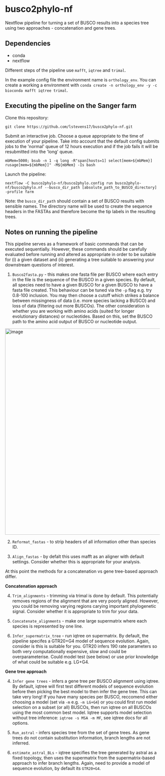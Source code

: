 # busco2phylo-nf
Nextflow pipeline for turning a set of BUSCO results into a species tree using two approaches - concatenation and gene trees.


##  Dependencies

- conda
- nextflow

Different steps of the pipeline use `mafft`, `iqtree` and `trimal`. 

In the example config file the environment name is `orthology_env`. You can create a working a environment with `conda create -n orthology_env -y -c bioconda mafft iqtree trimal`.

## Executing the pipeline on the Sanger farm

Clone this repository:
```
git clone https://github.com/lstevens17/busco2phylo-nf.git
```

Submit an interactive job. Choose a queue appropriate to the time of execution of your pipeline. Take into account that the default config submits jobs to the 'normal' queue of 12 hours execution and if the job fails it will be resubmitted into the 'long' queue.
```
mbMem=5000; bsub -n 1 -q long -R"span[hosts=1] select[mem>${mbMem}] rusage[mem=${mbMem}]" -M${mbMem} -Is bash
```

Launch the pipeline: 
```
nextflow -C busco2phylo-nf/busco2phylo.config run busco2phylo-nf/busco2phylo.nf --busco_dir_path [absolute_path_to_BUSCO_directory] -profile farm
```
Note: the `busco_dir_path` should contain a set of BUSCO results with sensible names. The directory name will be used to create the sequence headers in the FASTAs and therefore become the tip labels in the resulting trees. 

## Notes on running the pipeline

This pipeline serves as a framework of basic commands that can be executed sequentially. However, these commands should be carefully evaluated before running and altered as appropriate in order to be suitable for (i) a given dataset and (ii)  generating a tree suitable to answering your downstream questions of interest.

1. `Busco2fasta.py` - this makes one fasta file per BUSCO where each entry in the file is the sequence of the BUSCO in a given species. By default, all species need to have a given BUSCO for a given BUSCO to have a fasta file created. This behaviour can be tuned via the `-p` flag e.g. try 0.8-100 inclusion. You may then choose a cutoff which strikes a balance between missingness of data (i.e. more species lacking a BUSCO) and loss of data (filtering out more BUSCOs). The other consideration is whether you are working with amino acids (suited for longer evolutionary distances) or nucleotides. Based on this, set the BUSCO path to the amino acid output of BUSCO or nucleotide output.

<img width="669" alt="image" src="https://user-images.githubusercontent.com/57258050/182419721-c80246a7-edb4-416d-a3a8-1e5d2cbfa994.png">

2. `Reformat_fastas` - to strip headers of all information other than species ID.

3. `Align_fastas` - by defalt this uses mafft as an aligner with default settings. Consider whether this is appropriate for your analysis.

At this point the methods for a concatenation vs gene tree-based approach differ.



**Concatenation approach**

4. `Trim_alignments` - trimming via trimal is done by default. This potentially removes regions of the alignment that are very poorly aligned. However, you could be removing varying regions carying important phylogenetic signal. Consider whether it is appropriate to trim for your data.

5. `Concatenate_alignments` - make one large supermatrix where each species is represented by one line. 

6. `Infer_supermatrix_tree` - run iqtree on supermatrix. By default, the pipeline specifes a GTR20+G4 model of sequence evolution. Again, consider is this is suitable for you. GTR20 infers 190 rate parameters so both very computationally expensive, slow and could be overparameterise. Could model test (see below) or use prior knowledge of what could be suitable e.g. LG+G4.

**Gene tree approach**

4. `Infer gene trees` - infers a gene tree per BUSCO alignment using iqtree. By default, iqtree will first test different models of sequence evolution before then picking the best model to then infer the gene tree. This can take very long! If you have many species per BUSCO, reccomend either choosing a model (set via `-m` e.g. `-m LG+G4`) or you could first run model selection on a subset (or all) BUSCOs, then run iqtree on all BUSCOs using the most common best model. Iqtree supports model selection without tree inference: `iqtree -s MSA -m MF`, see iqtree docs for all options.

5. `Run_astral` - infers species tree from the set of gene trees. As gene trees do not contain substitution information, branch lengths are not inferred.

5. `estimate_astral_BLs` - iqtree specifies the tree generated by astral as a fixed topology, then uses the supermatrix from the supermatrix-based approach to infer branch lengths. Again, need to provide a model of sequence evolution, by default its `GTR20+G4`. 

